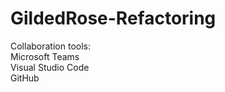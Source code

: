 # GildedRose-Refactoring

Collaboration tools:  
  Microsoft Teams  
  Visual Studio Code  
  GitHub   
  
